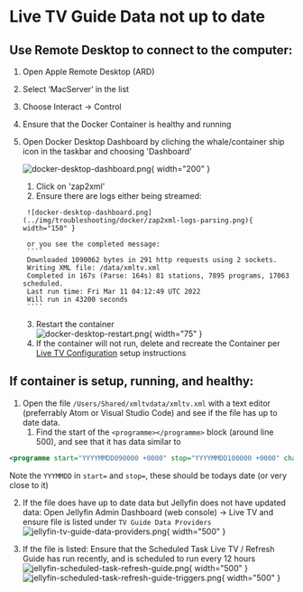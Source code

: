 # Live TV Guide Data not up to date

## Use Remote Desktop to connect to the computer:

1. Open Apple Remote Desktop (ARD)
2. Select ‘MacServer’ in the list
3. Choose Interact -> Control


1. Ensure that the Docker Container is healthy and running
2. Open Docker Desktop Dashboard by cliching the whale/container ship icon in the taskbar and choosing 'Dashboard'
   
    ![docker-desktop-dashboard.png](../img/troubleshooting/docker/docker-desktop-dashboard.png){ width="200" }
 
      1. Click on 'zap2xml'
      2. Ensure there are logs either being streamed:
    
        ![docker-desktop-dashboard.png](../img/troubleshooting/docker/zap2xml-logs-parsing.png){ width="150" }
         
        or you see the completed message:
        ````
	    Downloaded 1090062 bytes in 291 http requests using 2 sockets.
	    Writing XML file: /data/xmltv.xml
	    Completed in 167s (Parse: 164s) 81 stations, 7895 programs, 17063 scheduled.
	    Last run time: Fri Mar 11 04:12:49 UTC 2022
	    Will run in 43200 seconds
	    ````

      3. Restart the container  
        ![docker-desktop-restart.png](../img/troubleshooting/docker/docker-desktop-restart.png){ width="75" } 
      4. If the container will not run, delete and recreate the Container per [Live TV Configuration](/server-apps/jellyfin/#live-tv-configuration) setup instructions

## If container is setup, running, and healthy:  
1. Open the file `/Users/Shared/xmltvdata/xmltv.xml` with a text editor (preferrably Atom or Visual Studio Code) and see if the file has up to date data.
      1. Find the start of the `<programme></programme>` block (around line 500), and see that it has data similar to
``` xml
<programme start="YYYYMMDD090000 +0000" stop="YYYYMMDD100000 +0000" channel="I2.1.21634.zap2it.com"> 
```
Note the `YYYMMDD` in `start=` and `stop=`, these should be todays date (or very close to it)

2. If the file does have up to date data but Jellyfin does not have updated data:
Open Jellyfin Admin Dashboard (web console) -> Live TV and ensure file is listed under `TV Guide Data Providers`  
![jellyfin-tv-guide-data-providers.png](../img/troubleshooting/jellyfin/jellyfin-tv-guide-data-providers.png){ width="500" }

3. If the file is listed:
Ensure that the Scheduled Task Live TV / Refresh Guide has run recently, and is scheduled to run every 12 hours  
![jellyfin-scheduled-task-refresh-guide.png](../img/troubleshooting/jellyfin/jellyfin-scheduled-task-refresh-guide.png){  width="500" }
![jellyfin-scheduled-task-refresh-guide-triggers.png](../img/troubleshooting/jellyfin/jellyfin-scheduled-task-refresh-guide-triggers.png){  width="500" }

